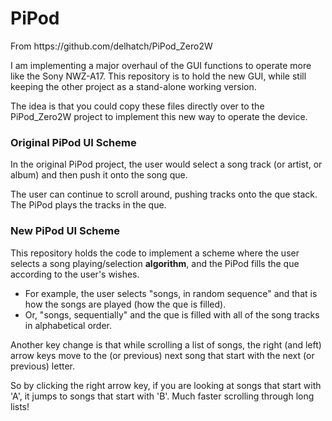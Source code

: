 # PiPod
<p>From https://github.com/delhatch/PiPod_Zero2W</p>
<p>I am implementing a major overhaul of the GUI functions to operate more like the Sony NWZ-A17. This repository is to hold the new GUI, while still keeping the other project as a stand-alone working version.</p>
<p>The idea is that you could copy these files directly over to the PiPod_Zero2W project to implement this new way to operate the device.</p>
<H3>Original PiPod UI Scheme</H3>
<p>In the original PiPod project, the user would select a song track (or artist, or album) and then push it onto the song que.</p>
<p>The user can continue to scroll around, pushing tracks onto the que stack. The PiPod plays the tracks in the que.</p>
<H3>New PiPod UI Scheme</H3>
<p>This repository holds the code to implement a scheme where the user selects a song playing/selection <b>algorithm</b>, and the PiPod fills the que according to the user's wishes.</p>
<ul>
  <li>For example, the user selects "songs, in random sequence" and that is how the songs are played (how the que is filled).</li>
  <li>Or, "songs, sequentially" and the que is filled with all of the song tracks in alphabetical order.</li>
</ul>
<p>Another key change is that while scrolling a list of songs, the right (and left) arrow keys move to the (or previous) next song that start with the next (or previous) letter.</p>
<p>So by clicking the right arrow key, if you are looking at songs that start with 'A', it jumps to songs that start with 'B'. Much faster scrolling through long lists!</p>
